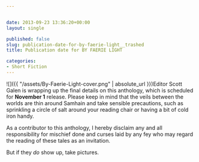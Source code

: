 ```yaml
---


date: 2013-09-23 13:36:20+00:00
layout: single

published: false
slug: publication-date-for-by-faerie-light__trashed
title: Publication date for BY FAERIE LIGHT

categories:
- Short Fiction
---
```


![]({{ "/assets/By-Faerie-Light-cover.png" | absolute_url }})Editor Scott Galen is wrapping up the final details on this anthology, which is scheduled for **November 1** release. Please keep in mind that the veils between the worlds are thin around Samhain and take sensible precautions, such as sprinkling a circle of salt around your reading chair or having a bit of cold iron handy.

As a contributor to this anthology, I hereby disclaim any and all responsibility for mischief done and curses laid by any fey who may regard the reading of these tales as an invitation.

But if they _do_ show up, take pictures.

